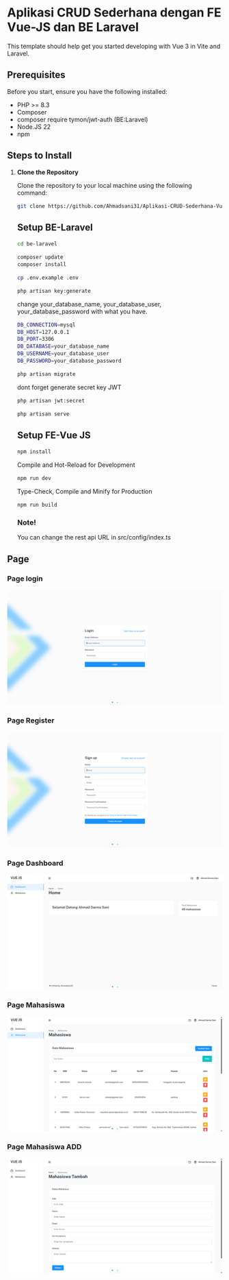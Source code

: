 # Aplikasi CRUD Sederhana dengan FE Vue-JS dan BE Laravel

This template should help get you started developing with Vue 3 in Vite and Laravel.

## Prerequisites

Before you start, ensure you have the following installed:

- PHP >= 8.3
- Composer
- composer require tymon/jwt-auth (BE:Laravel)
- Node.JS 22
- npm

## Steps to Install

1. **Clone the Repository**

   Clone the repository to your local machine using the following command:

   ```bash
   git clone https://github.com/Ahmadsani31/Aplikasi-CRUD-Sederhana-Vue-Laravel.git
   ```

   ## Setup BE-Laravel

   ```bash
   cd be-laravel
   ```

   ```bash
   composer update
   composer install
   ```

   ```bash
   cp .env.example .env
   ```

   ```bash
   php artisan key:generate
   ```

   change your_database_name, your_database_user, your_database_password with what you have.

   ```bash
   DB_CONNECTION=mysql
   DB_HOST=127.0.0.1
   DB_PORT=3306
   DB_DATABASE=your_database_name
   DB_USERNAME=your_database_user
   DB_PASSWORD=your_database_password
   ```

   ```bash
   php artisan migrate
   ```

   dont forget generate secret key JWT

   ```bash
   php artisan jwt:secret
   ```

   ```bash
   php artisan serve
   ```

   ## Setup FE-Vue JS

   ```bash
   npm install
   ```

   Compile and Hot-Reload for Development

   ```sh
   npm run dev
   ```

   Type-Check, Compile and Minify for Production

   ```sh
   npm run build
   ```

   ### Note!
   You can change the rest api URL in src/config/index.ts

## Page

### Page login

![Login](https://raw.githubusercontent.com/Ahmadsani31/Aplikasi-CRUD-Sederhana-Vue-Laravel/refs/heads/main/fe-vue/public/assets/images/github/login.png)

### Page Register

![Register](https://raw.githubusercontent.com/Ahmadsani31/Aplikasi-CRUD-Sederhana-Vue-Laravel/refs/heads/main/fe-vue/public/assets/images/github/register.png)

### Page Dashboard

![Register](https://raw.githubusercontent.com/Ahmadsani31/Aplikasi-CRUD-Sederhana-Vue-Laravel/refs/heads/main/fe-vue/public/assets/images/github/dashboard.png)

### Page Mahasiswa

![Register](https://raw.githubusercontent.com/Ahmadsani31/Aplikasi-CRUD-Sederhana-Vue-Laravel/refs/heads/main/fe-vue/public/assets/images/github/mhsw.png)

### Page Mahasiswa ADD

![Register](https://raw.githubusercontent.com/Ahmadsani31/Aplikasi-CRUD-Sederhana-Vue-Laravel/refs/heads/main/fe-vue/public/assets/images/github/mhsw-add.png)
